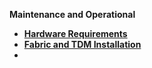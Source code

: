 <strong>Maintenance and Operational<strong>

<ul>      
<li>
<a href="/articles/98_maintenance_and_operational/Hardware/README.md">Hardware Requirements</a></li>
<li>  
<a href="/articles/98_maintenance_and_operational/Installations/README.md">Fabric and TDM Installation</a>
</li>
<li>  
<a href="/articles/98_maintenance_and_operational/Maintenance/K2view_Maintenance_and_Support.mdf>Maintenance and Support
</li>
</ul>



